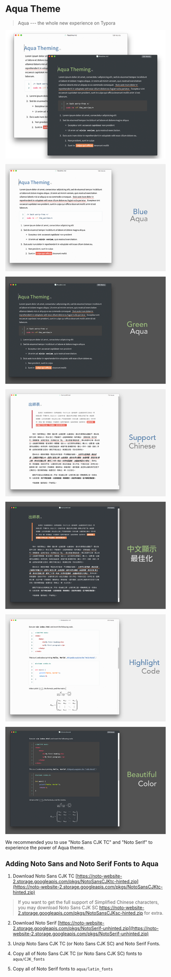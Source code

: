 # Aqua Theme

> Aqua --- the whole new experience on Typora

![aqua.png](src/aqua.png)

![Aqua-blue.png](src/Aqua-blue.png)

![Aqua-green.png](src/Aqua-green.png)

![Aqua-blue-CJK.png](src/Aqua-blue-CJK.png)

![Aqua-green-CJK.png](src/Aqua-green-CJK.png)

![Aqua-blue-code.png](src/Aqua-blue-code.png)

![Aqua-green-code.png](src/Aqua-green-code.png)

We recommended you to use "Noto Sans CJK TC" and "Noto Serif" to experience the power of Aqua theme.

## Adding Noto Sans and Noto Serif Fonts to Aqua

1. Download Noto Sans CJK TC
  [https://noto-website-2.storage.googleapis.com/pkgs/NotoSansCJKtc-hinted.zip](https://noto-website-2.storage.googleapis.com/pkgs/NotoSansCJKtc-hinted.zip)

  >If you want to get the full support of Simplified Chinese characters, you may download Noto Sans CJK SC https://noto-website-2.storage.googleapis.com/pkgs/NotoSansCJKsc-hinted.zip for extra.

2. Download Noto Serif
  [https://noto-website-2.storage.googleapis.com/pkgs/NotoSerif-unhinted.zip](https://noto-website-2.storage.googleapis.com/pkgs/NotoSerif-unhinted.zip)

3. Unzip Noto Sans CJK TC (or Noto Sans CJK SC) and Noto Serif Fonts.

4. Copy all of Noto Sans CJK TC (or Noto Sans CJK SC) fonts to `aqua/CJK_fonts`

5. Copy all of Noto Serif fonts to `aqua/latin_fonts`

